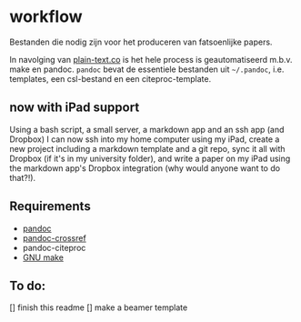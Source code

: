 # workflow

Bestanden die nodig zijn voor het produceren van fatsoenlijke papers.

In navolging van [plain-text.co](http://plain-text.co) is het hele process is geautomatiseerd m.b.v. make en pandoc. `pandoc` bevat de essentiele bestanden uit `~/.pandoc`, i.e. templates, een csl-bestand en een citeproc-template.

## now with iPad support

Using a bash script, a small server, a markdown app and an ssh app (and Dropbox) I can now ssh into my home computer using my iPad, create a new project including a markdown template and a git repo, sync it all with Dropbox (if it's in my university folder), and write a paper on my iPad using the markdown app's Dropbox integration (why would anyone want to do that?!).

## Requirements

- [pandoc](http://pandoc.org/README.html)
- [pandoc-crossref](https://github.com/lierdakil/pandoc-crossref)
- pandoc-citeproc 
- [GNU make](https://www.gnu.org/software/make/)

## To do:

[] finish this readme
[] make a beamer template



